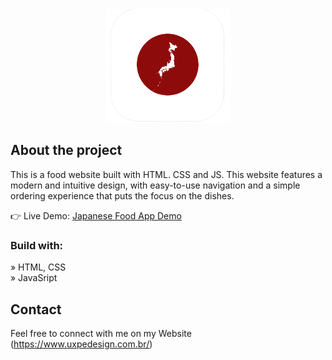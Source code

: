 <div align='center'><img src="https://github.com/ExpeditoMoraes/japaneseat-food/blob/main/img/icon.png"/></div>

<h2>About the project</h2>

<p>This is a food website built with HTML. CSS and JS. This
website features a modern and intuitive design, with easy-to-use navigation and a
simple ordering experience that puts the focus on the dishes.</p>

👉 Live Demo: <a href='https://japaneseat-uxpedesign.netlify.app/'>Japanese Food App Demo</a>

<h3>Build with:</h3>

» HTML, CSS <br>
» JavaSript

## Contact
Feel free to connect with me on my Website (https://www.uxpedesign.com.br/)
